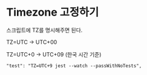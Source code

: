 # Timezone 고정하기

스크립트에 TZ를 명시해주면 된다.

TZ=UTC -> UTC+00

TZ=UTC+0 -> UTC+09 (한국 시간 기준)

```
"test": "TZ=UTC+9 jest --watch --passWithNoTests",
```
